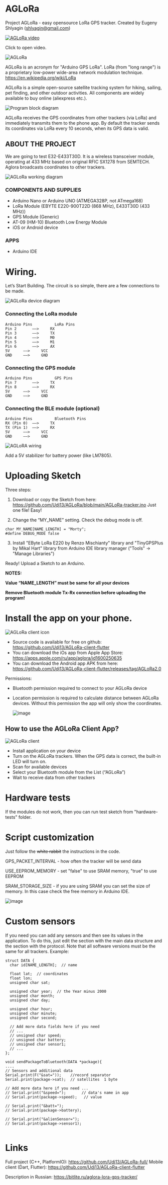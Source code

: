 # AGLoRa

Project AGLoRa - easy opensource LoRa GPS tracker.
Created by Eugeny Shlyagin (shlyagin@gmail.com)

[![AGLoRa video](http://img.youtube.com/vi/bU68tQFBxwA/0.jpg)](http://www.youtube.com/watch?v=bU68tQFBxwA)

Click to open video.

![AGLoRa](https://bitlite.ru/wp-content/uploads/2021/11/aglora-prototype.jpg)
 
AGLoRa is an acronym for "Arduino GPS LoRa".
LoRa (from "long range") is a proprietary low-power wide-area network modulation technique. https://en.wikipedia.org/wiki/LoRa

AGLoRa is a simple open-source satellite tracking system for hiking, sailing, pet finding, and other outdoor activities.
All components are widely available to buy online (aliexpress etc.).

![Program block diagram](https://bitlite.ru/wp-content/uploads/2021/11/lora-tracker.drawio.png)


AGLoRa receives the GPS coordinates from other trackers (via LoRa) and immediately transmits them to the phone app.
By default the tracker sends its coordinates via LoRa every 10 seconds, when its GPS data is valid.

## ABOUT THE PROJECT

We are going to test E32-E433T30D. 
It is a wireless transceiver module, operating at 433 MHz based on original RFIC SX1278 from SEMTECH.
Aglora broadcasts coordinates to other trackers.

![AGLoRa working diagram](https://bitlite.ru/wp-content/uploads/2021/11/Project-proposal-1.jpg)
 
 
### COMPONENTS AND SUPPLIES
- Arduino Nano or Arduino UNO (ATMEGA328P, not ATmega168)
- LoRa Module (EBYTE E220-900T22D (868 MHz), E433T30D (433 MHz))
- GPS Module (Generic)
- AT-09 (HM-10) Bluetooth Low Energy Module
- iOS or Android device
 
### APPS
- Arduino IDE
 
# Wiring.

Let’s Start Building. The circuit is so simple, there are a few connections to be made.

![AGLoRa device diagram](https://bitlite.ru/wp-content/uploads/2021/11/Project-proposal.jpg)


### Сonnecting the LoRa module
```
Arduino Pins	 	  LoRa Pins
Pin 2		——>		RX
Pin 3		——>		TX
Pin 4		——>		M0   
Pin 5		——>		M1  
Pin 6		——>		AX    
5V		——>		VCC
GND		——>		GND
``` 

### Connecting the GPS module

```
Arduino Pins	 	  GPS Pins
Pin 7		——>		TX
Pin 8		——>		RX
5V		——>		VCC
GND		——>		GND
```
 
### Connecting the BLE module (optional)
```
Arduino Pins		  Bluetooth Pins
RX (Pin 0)	——>		TX
TX (Pin 1)	——>		RX
5V		——>		VCC
GND		——>		GND
```

![AGLoRA wiring](https://bitlite.ru/wp-content/uploads/2021/11/aglora-on-green.jpg)

Add a 5V stabilizer for battery power (like LM7805).
 
# Uploading Sketch

Three steps:

1. Download or copy the Sketch from here: https://github.com/Udj13/AGLoRa/blob/main/AGLoRa-tracker.ino Just one file! Easy!

2. Change the “MY_NAME” setting. Сheck the debug mode is off.

```
char MY_NAME[NAME_LENGTH] = "Morty";
#define DEBUG_MODE false
```

3.  Install "EByte LoRa E220 by Renzo Mischianty" library and "TinyGPSPlus by Mikal Hart" library from Arduino IDE library manager ("Tools" -> "Manage Libraries")

Ready! Upload a Sketch to an Arduino.

**NOTES:**

**Value “NAME_LENGTH” must be same for all your devices**

**Remove Bluetooth module Tx-Rx connection before uploading the program!**


 
# Install the app on your phone.

![AGLoRa client icon](https://bitlite.ru/wp-content/uploads/2021/12/80.png)

- Source code is available for free on github: https://github.com/Udj13/AGLoRa-client-flutter
- You can download the iOs app from Apple App Store: https://apps.apple.com/ru/app/aglora/id1600250635
- You can download the Android app APK from here: https://github.com/Udj13/AGLoRa-client-flutter/releases/tag/AGLoRa2.0

Permissions:
- Bluetooth permission required to connect to your AGLoRa device
- Location permission is required to calculate distance between AGLoRa devices. Without this permission the app will only show the coordinates.

  ![image](https://github.com/Udj13/AGLoRa/assets/54446451/db3090a5-7945-4770-8903-61eff84b1b90)



## How to use the AGLoRa Client App?

![AGLoRa client](https://bitlite.ru/wp-content/uploads/2021/11/aglora-test-3km.jpg)

- Install application on your device
- Turn on the AGLoRa trackers. When the GPS data is correct, the built-in LED will turn on.
- Scan for available devices
- Select your Bluetooth module from the List (“AGLoRa”)
- Wait to receive data from other trackers

# Hardware tests

If the modules do not work, then you can run test sketch from "hardware-tests" folder.

# Script customization

Just follow the ~~white rabbit~~ the instructions in the code.

GPS_PACKET_INTERVAL - how often the tracker will be send data

USE_EEPROM_MEMORY - set "false" to use SRAM memory, "true" to use EEPROM

SRAM_STORAGE_SIZE - if you are using SRAM you can set the size of memory. In this case check the free memory in Arduino IDE.

![image](https://github.com/Udj13/AGLoRa/assets/54446451/092a52a8-19a8-4996-be58-3ef0c38b8e5d)

# Custom sensors

If you need you can add any sensors and then see its values in the application. To do this, just edit the section with the main data structure and the section with the protocol.
Note that all software versions must be the same for all trackers.
Example:

```
struct DATA {
  char id[NAME_LENGTH];  // name

  float lat;  // coordinates
  float lon;
  unsigned char sat;

  unsigned char year;  // the Year minus 2000
  unsigned char month;
  unsigned char day;

  unsigned char hour;
  unsigned char minute;
  unsigned char second;

  // Add more data fields here if you need
  // ...
  // unsigned char speed;
  // unsigned char battery;
  // unsigned char sensor1;
  // ...
};

```

```
void sendPackageToBluetooth(DATA *package){
....
// Sensors and additional data
Serial.print(F("&sat="));    //record separator
Serial.print(package->sat);  // satellites  1 byte

// Add more data here if you need ...
// Serial.print("&speed=");       // data's name in app
// Serial.print(package->speed);   // value

// Serial.print("&batt=");
// Serial.print(package->battery);

// Serial.print("&alienSensor=");
// Serial.print(package->sensor1);


```

# Links

Full project (C++, PlatformIO): https://github.com/Udj13/AGLoRa-full/
Mobile client (Dart, Flutter): https://github.com/Udj13/AGLoRa-client-flutter


Description in Russian: https://bitlite.ru/aglora-lora-gps-tracker/


